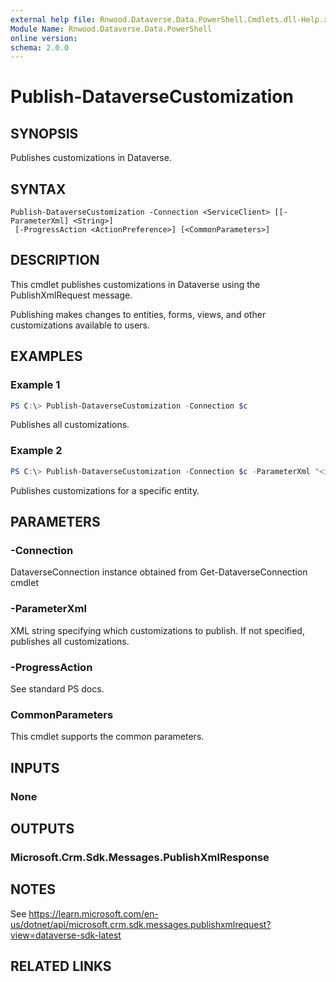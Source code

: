 ```yaml
---
external help file: Rnwood.Dataverse.Data.PowerShell.Cmdlets.dll-Help.xml
Module Name: Rnwood.Dataverse.Data.PowerShell
online version:
schema: 2.0.0
---
```


# Publish-DataverseCustomization

## SYNOPSIS
Publishes customizations in Dataverse.

## SYNTAX

```
Publish-DataverseCustomization -Connection <ServiceClient> [[-ParameterXml] <String>] 
 [-ProgressAction <ActionPreference>] [<CommonParameters>]
```

## DESCRIPTION

This cmdlet publishes customizations in Dataverse using the PublishXmlRequest message.

Publishing makes changes to entities, forms, views, and other customizations available to users.

## EXAMPLES

### Example 1
```powershell
PS C:\> Publish-DataverseCustomization -Connection $c
```

Publishes all customizations.

### Example 2
```powershell
PS C:\> Publish-DataverseCustomization -Connection $c -ParameterXml "<importexportxml><entities><entity>account</entity></entities></importexportxml>"
```

Publishes customizations for a specific entity.

## PARAMETERS

### -Connection
DataverseConnection instance obtained from Get-DataverseConnection cmdlet

### -ParameterXml
XML string specifying which customizations to publish. If not specified, publishes all customizations.

### -ProgressAction
See standard PS docs.

### CommonParameters
This cmdlet supports the common parameters.

## INPUTS

### None

## OUTPUTS

### Microsoft.Crm.Sdk.Messages.PublishXmlResponse

## NOTES

See https://learn.microsoft.com/en-us/dotnet/api/microsoft.crm.sdk.messages.publishxmlrequest?view=dataverse-sdk-latest

## RELATED LINKS
